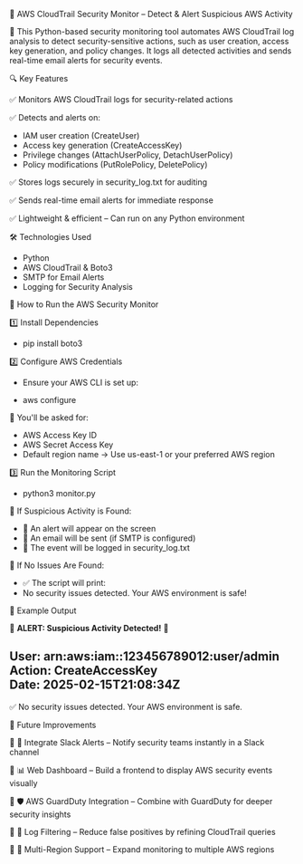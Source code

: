 🚀 AWS CloudTrail Security Monitor – Detect & Alert Suspicious AWS Activity

🔐 This Python-based security monitoring tool automates AWS CloudTrail log analysis to detect security-sensitive actions, such as user creation, access key generation, and policy changes. It logs all detected activities and sends real-time email alerts for security events.

🔍 Key Features

✅ Monitors AWS CloudTrail logs for security-related actions

✅ Detects and alerts on:

* IAM user creation (CreateUser)
* Access key generation (CreateAccessKey)
* Privilege changes (AttachUserPolicy, DetachUserPolicy)
* Policy modifications (PutRolePolicy, DeletePolicy)
  
✅ Stores logs securely in security_log.txt for auditing

✅ Sends real-time email alerts for immediate response

✅ Lightweight & efficient – Can run on any Python environment

🛠 Technologies Used

* Python
* AWS CloudTrail & Boto3
* SMTP for Email Alerts
* Logging for Security Analysis
  
🚀 How to Run the AWS Security Monitor

1️⃣ Install Dependencies
* pip install boto3
  
2️⃣ Configure AWS Credentials

* Ensure your AWS CLI is set up:
  
* aws configure

  
🔹 You'll be asked for:
  
* AWS Access Key ID
* AWS Secret Access Key
* Default region name → Use us-east-1 or your preferred AWS region
  
3️⃣ Run the Monitoring Script
* python3 monitor.py
  
🔹 If Suspicious Activity is Found:
* 🚨 An alert will appear on the screen
* 📩 An email will be sent (if SMTP is configured)
* 📜 The event will be logged in security_log.txt
  
🔹 If No Issues Are Found:
* ✅ The script will print:
* No security issues detected. Your AWS environment is safe!

  
📌 Example Output

🚨 **ALERT: Suspicious Activity Detected!** 🚨  

User: arn:aws:iam::123456789012:user/admin  
Action: **CreateAccessKey**  
Date: 2025-02-15T21:08:34Z  
----------------------------------------
✅ No security issues detected. Your AWS environment is safe.


📌 Future Improvements

🔹 🔗 Integrate Slack Alerts – Notify security teams instantly in a Slack channel

🔹 📊 Web Dashboard – Build a frontend to display AWS security events visually

🔹 🛡️ AWS GuardDuty Integration – Combine with GuardDuty for deeper security insights

🔹 📜 Log Filtering – Reduce false positives by refining CloudTrail queries

🔹 🎯 Multi-Region Support – Expand monitoring to multiple AWS regions

